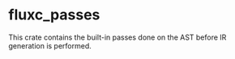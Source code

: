 # fluxc_passes

This crate contains the built-in passes done on the AST before IR generation is performed.
